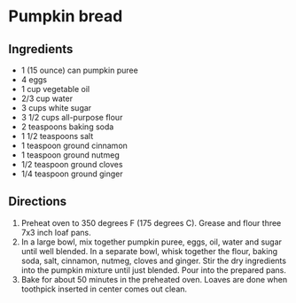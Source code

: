 Pumpkin bread
=============

Ingredients
-----------

- 1 (15 ounce) can pumpkin puree
- 4 eggs
- 1 cup vegetable oil
- 2/3 cup water
- 3 cups white sugar
- 3 1/2 cups all-purpose flour
- 2 teaspoons baking soda
- 1 1/2 teaspoons salt
- 1 teaspoon ground cinnamon
- 1 teaspoon ground nutmeg
- 1/2 teaspoon ground cloves
- 1/4 teaspoon ground ginger

Directions
----------

1. Preheat oven to 350 degrees F (175 degrees C). Grease and flour three 7x3 inch loaf pans.
2. In a large bowl, mix together pumpkin puree, eggs, oil, water and sugar until well blended. In a separate bowl, whisk together the flour, baking soda, salt, cinnamon, nutmeg, cloves and ginger. Stir the dry ingredients into the pumpkin mixture until just blended. Pour into the prepared pans.
3. Bake for about 50 minutes in the preheated oven. Loaves are done when toothpick inserted in center comes out clean.

